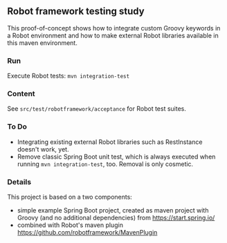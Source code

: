 ## Robot framework testing study

This proof-of-concept shows how to integrate custom Groovy keywords in a Robot environment and how to make external Robot libraries available in this maven environment.

### Run

Execute Robot tests: `mvn integration-test`

### Content 

See `src/test/robotframework/acceptance` for Robot test suites.

### To Do

- Integrating existing external Robot libraries such as RestInstance doesn't work, yet.
- Remove classic Spring Boot unit test, which is always executed when running `mvn integration-test`, too. Removal is only cosmetic.

### Details

This project is based on a two components:
- simple example Spring Boot project, created as maven project with Groovy (and no additional dependencies) from https://start.spring.io/
- combined with Robot's maven plugin https://github.com/robotframework/MavenPlugin

